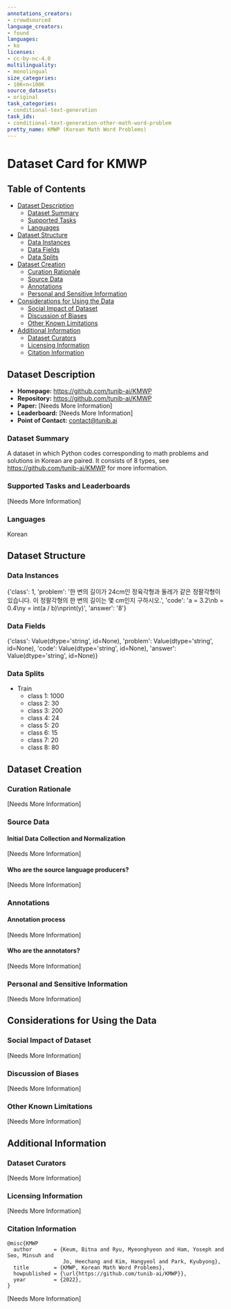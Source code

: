 ```yaml
---
annotations_creators:
- crowdsourced
language_creators:
- found
languages:
- ko
licenses:
- cc-by-nc-4.0
multilinguality:
- monolingual
size_categories:
- 10K<n<100K
source_datasets:
- original
task_categories:
- conditional-text-generation
task_ids:
- conditional-text-generation-other-math-word-problem
pretty_name: KMWP (Korean Math Word Problems)
---
```


# Dataset Card for KMWP

## Table of Contents
- [Dataset Description](#dataset-description)
  - [Dataset Summary](#dataset-summary)
  - [Supported Tasks](#supported-tasks-and-leaderboards)
  - [Languages](#languages)
- [Dataset Structure](#dataset-structure)
  - [Data Instances](#data-instances)
  - [Data Fields](#data-instances)
  - [Data Splits](#data-instances)
- [Dataset Creation](#dataset-creation)
  - [Curation Rationale](#curation-rationale)
  - [Source Data](#source-data)
  - [Annotations](#annotations)
  - [Personal and Sensitive Information](#personal-and-sensitive-information)
- [Considerations for Using the Data](#considerations-for-using-the-data)
  - [Social Impact of Dataset](#social-impact-of-dataset)
  - [Discussion of Biases](#discussion-of-biases)
  - [Other Known Limitations](#other-known-limitations)
- [Additional Information](#additional-information)
  - [Dataset Curators](#dataset-curators)
  - [Licensing Information](#licensing-information)
  - [Citation Information](#citation-information)

## Dataset Description

- **Homepage:** https://github.com/tunib-ai/KMWP
- **Repository:** https://github.com/tunib-ai/KMWP
- **Paper:** [Needs More Information]
- **Leaderboard:** [Needs More Information]
- **Point of Contact:** contact@tunib.ai

### Dataset Summary

A dataset in which Python codes corresponding to math problems and solutions in Korean are paired. It consists of 8 types, see https://github.com/tunib-ai/KMWP for more information.

### Supported Tasks and Leaderboards

[Needs More Information]

### Languages

Korean

## Dataset Structure

### Data Instances

{'class': 1,
 'problem': '한 변의 길이가 24cm인 정육각형과 둘레가 같은 정팔각형이 있습니다. 이 정팔각형의 한 변의 길이는 몇 cm인지 구하시오.',
 'code': 'a = 3.2\nb = 0.4\ny = int(a / b)\nprint(y)',
 'answer': '8'}

### Data Fields

{'class': Value(dtype='string', id=None),
 'problem': Value(dtype='string', id=None),
 'code': Value(dtype='string', id=None),
 'answer': Value(dtype='string', id=None)}

### Data Splits

- Train
  - class 1: 1000
  - class 2: 30
  - class 3: 200
  - class 4: 24
  - class 5: 20
  - class 6: 15
  - class 7: 20
  - class 8: 80

## Dataset Creation

### Curation Rationale

[Needs More Information]

### Source Data

#### Initial Data Collection and Normalization

[Needs More Information]

#### Who are the source language producers?

[Needs More Information]

### Annotations

#### Annotation process

[Needs More Information]

#### Who are the annotators?

[Needs More Information]

### Personal and Sensitive Information

[Needs More Information]

## Considerations for Using the Data

### Social Impact of Dataset

[Needs More Information]

### Discussion of Biases

[Needs More Information]

### Other Known Limitations

[Needs More Information]

## Additional Information

### Dataset Curators

[Needs More Information]

### Licensing Information

[Needs More Information]

### Citation Information
```
@misc{KMWP
  author       = {Keum, Bitna and Ryu, Myeonghyeon and Ham, Yoseph and Seo, Minsuh and 
                  Jo, Heechang and Kim, Hangyeol and Park, Kyubyong},
  title        = {KMWP, Korean Math Word Problems},
  howpublished = {\url{https://github.com/tunib-ai/KMWP}},
  year         = {2022},
}
```

[Needs More Information]